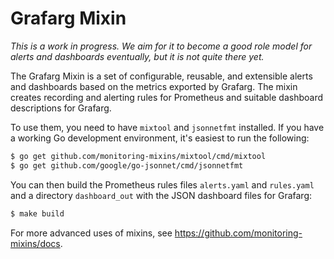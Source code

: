 # Grafarg Mixin

_This is a work in progress. We aim for it to become a good role model for alerts
and dashboards eventually, but it is not quite there yet._

The Grafarg Mixin is a set of configurable, reusable, and extensible alerts and
dashboards based on the metrics exported by Grafarg. The mixin creates
recording and alerting rules for Prometheus and suitable dashboard descriptions
for Grafarg.

To use them, you need to have `mixtool` and `jsonnetfmt` installed. If you
have a working Go development environment, it's easiest to run the following:

```bash
$ go get github.com/monitoring-mixins/mixtool/cmd/mixtool
$ go get github.com/google/go-jsonnet/cmd/jsonnetfmt
```

You can then build the Prometheus rules files `alerts.yaml` and
`rules.yaml` and a directory `dashboard_out` with the JSON dashboard files
for Grafarg:

```bash
$ make build
```

For more advanced uses of mixins, see
https://github.com/monitoring-mixins/docs.
